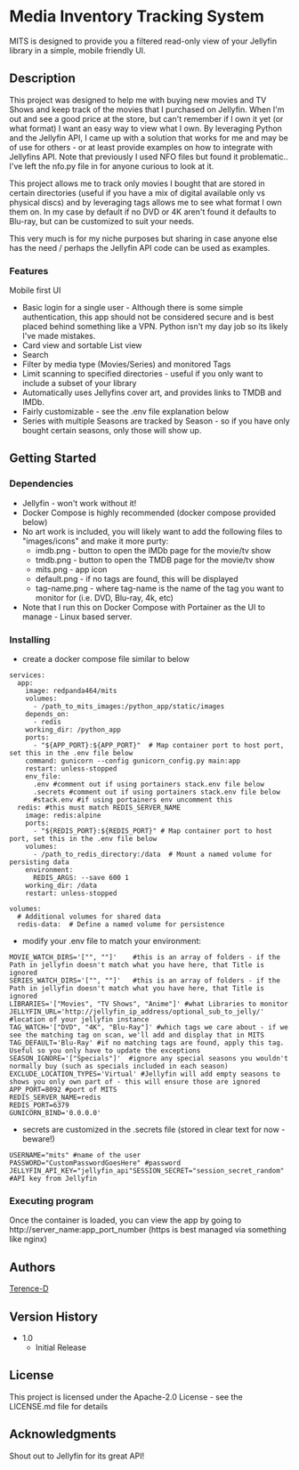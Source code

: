 # Media Inventory Tracking System

MITS is designed to provide you a filtered read-only view of your Jellyfin library in a simple, mobile friendly UI.

## Description

This project was designed to help me with buying new movies and TV Shows and keep track of the movies that I purchased on Jellyfin.  When I'm out and see a good price at the store, but can't remember if I own it yet (or what format) I want an easy way to view what I own.  By leveraging Python and the Jellyfin API, I came up with a solution that works for me and may be of use for others - or at least provide examples on how to integrate with Jellyfins API.  Note that previously I used NFO files but found it problematic.. I've left the nfo.py file in for anyone curious to look at it.

This project allows me to track only movies I bought that are stored in certain directories (useful if you have a mix of digital available only vs physical discs) and by leveraging tags allows me to see what format I own them on.  In my case by default if no DVD or 4K aren't found it defaults to Blu-ray, but can be customized to suit your needs.

This very much is for my niche purposes but sharing in case anyone else has the need / perhaps the Jellyfin API code can be used as examples.

### Features

Mobile first UI
* Basic login for a single user - Although there is some simple authentication, this app should not be considered secure and is best placed behind something like a VPN.  Python isn't my day job so its likely I've made mistakes.
* Card view and sortable List view
* Search
* Filter by media type (Movies/Series) and monitored Tags
* Limit scanning to specified directories - useful if you only want to include a subset of your library
* Automatically uses Jellyfins cover art, and provides links to TMDB and IMDb.
* Fairly customizable - see the .env file explanation below
* Series with multiple Seasons are tracked by Season - so if you have only bought certain seasons, only those will show up.

## Getting Started

### Dependencies

* Jellyfin - won't work without it!
* Docker Compose is highly recommended (docker compose provided below)
* No art work is included, you will likely want to add the following files to "images/icons" and make it more purty:
  * imdb.png - button to open the IMDb page for the movie/tv show
  * tmdb.png - button to open the TMDB page for the movie/tv show
  * mits.png - app icon
  * default.png - if no tags are found, this will be displayed
  * tag-name.png - where tag-name is the name of the tag you want to monitor for (i.e. DVD, Blu-ray, 4k, etc) 
* Note that I run this on Docker Compose with Portainer as the UI to manage - Linux based server.

### Installing

* create a docker compose file similar to below

```
services:
  app:
    image: redpanda464/mits
    volumes:
      - /path_to_mits_images:/python_app/static/images
    depends_on:
      - redis
    working_dir: /python_app
    ports:
      - "${APP_PORT}:${APP_PORT}"  # Map container port to host port, set this in the .env file below
    command: gunicorn --config gunicorn_config.py main:app
    restart: unless-stopped
    env_file:
      .env #comment out if using portainers stack.env file below
      .secrets #comment out if using portainers stack.env file below
      #stack.env #if using portainers env uncomment this 
  redis: #this must match REDIS_SERVER_NAME
    image: redis:alpine
    ports:
      - "${REDIS_PORT}:${REDIS_PORT}" # Map container port to host port, set this in the .env file below
    volumes:
      - /path_to_redis_directory:/data  # Mount a named volume for persisting data  
    environment:
      REDIS_ARGS: --save 600 1
    working_dir: /data
    restart: unless-stopped

volumes:
  # Additional volumes for shared data
  redis-data:  # Define a named volume for persistence
```

* modify your .env file to match your environment:

```
MOVIE_WATCH_DIRS='["", ""]'    #this is an array of folders - if the Path in jellyfin doesn't match what you have here, that Title is ignored
SERIES_WATCH_DIRS='["", ""]'   #this is an array of folders - if the Path in jellyfin doesn't match what you have here, that Title is ignored
LIBRARIES='["Movies", "TV Shows", "Anime"]' #what Libraries to monitor
JELLYFIN_URL='http://jellyfin_ip_address/optional_sub_to_jelly/' #location of your jellyfin instance 
TAG_WATCH='["DVD", "4K", "Blu-Ray"]' #which tags we care about - if we see the matching tag on scan, we'll add and display that in MITS
TAG_DEFAULT='Blu-Ray' #if no matching tags are found, apply this tag.  Useful so you only have to update the exceptions
SEASON_IGNORE='["Specials"]'  #ignore any special seasons you wouldn't normally buy (such as specials included in each season)
EXCLUDE_LOCATION_TYPES='Virtual' #Jellyfin will add empty seasons to shows you only own part of - this will ensure those are ignored
APP_PORT=8092 #port of MITS
REDIS_SERVER_NAME=redis
REDIS_PORT=6379
GUNICORN_BIND='0.0.0.0'
```

* secrets are customized in the .secrets file (stored in clear text for now - beware!)
```SESSION_SECRET="session_secret_random" #random characters for handling user authentication 
USERNAME="mits" #name of the user 
PASSWORD="CustomPasswordGoesHere" #password
JELLYFIN_API_KEY="jellyfin_api"SESSION_SECRET="session_secret_random" #API key from Jellyfin
```

### Executing program

Once the container is loaded, you can view the app by going to http://server_name:app_port_number (https is best managed via something like nginx)

## Authors

[Terence-D](https://github.com/Terence-D)

## Version History

* 1.0
    * Initial Release

## License

This project is licensed under the Apache-2.0 License - see the LICENSE.md file for details

## Acknowledgments

Shout out to Jellyfin for its great API!
